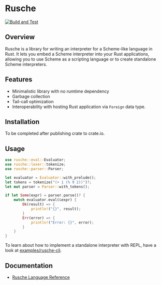 # Rusche

[![Build and Test](https://github.com/chanryu/rusche/actions/workflows/rust.yml/badge.svg)](https://github.com/chanryu/rusche/actions)

## Overview

Rusche is a library for writing an interpreter for a Scheme-like language in Rust. It lets you embed a Scheme interpreter into your Rust applications, allowing you to use Scheme as a scripting language or to create standalone Scheme interpreters.


## Features

- Minimalistic library with no rumtime dependency
- Garbage collection
- Tail-call optimization
- Interoperability with hosting Rust application via `Foreign` data type.

## Installation

To be completed after publishing crate to crate.io.

## Usage

```rust
use rusche::eval::Evaluator;
use rusche::lexer::tokenize;
use rusche::parser::Parser;

let evaluator = Evaluator::with_prelude();
let tokens = tokenize("(+ 1 (% 9 2))")?;
let mut parser = Parser::with_tokens();

if let Some(expr) = parser.parse()? {
    match evaluator.eval(&expr) {
        Ok(result) => {
            println!("{}", result);
        }
        Err(error) => {
            println!("Error: {}", error);
        }
    }
}

```

To learn about how to implement a standalone interpreter with REPL, have a look at [examples/rusche-cli](https://github.com/chanryu/rusche/blob/readme/examples/rusche-cli/repl.rs).

## Documentation

- [Rusche Language Reference](https://github.com/chanryu/rusche/wiki/Rusche-Language-Reference)

<!--
## Background

About five years ago, I decided to learn more about Lisp by [writing a Lisp interpreter in C++](https://github.com/chanryu/mlisp). 
I had heard a lot about how insightful Lisp can be, so I wanted to experience it for myself.

I could have just learned a Lisp variant like Scheme, but my goal wasn't to become a Lisp programmer. Instead, I wanted to 
understand what Paul Graham talked about in [The Roots of Lisp](https://paulgraham.com/rootsoflisp.html):

> In 1960, John McCarthy published a remarkable paper in which he did for programming something like what Euclid did for 
> geometry. He showed how, given a handful of simple operators and a notation for functions, you can build a whole 
> programming language. He called this language Lisp, for "List Processing," because one of his key ideas was to use a 
> simple data structure called a list for both code and data.

The project was successful. Writing the interpreter taught me what makes Lisp different from other languages. Lisp's macro system
was very enlightening, and writing C++ code to make macros work felt like meditation.

Back then, I chose C++ because it's the programming language I'm most comfortable with. If I were to do it again today, I would 
probably choose Swift. Even though I'm still better at C++, Swift makes me more productive.

This time, I'm using Rust because I have a different goal -- Learning Rust. I'm not sure how this project will turn out, but there are a few 
Rust features I want to explore along the way.
-->
